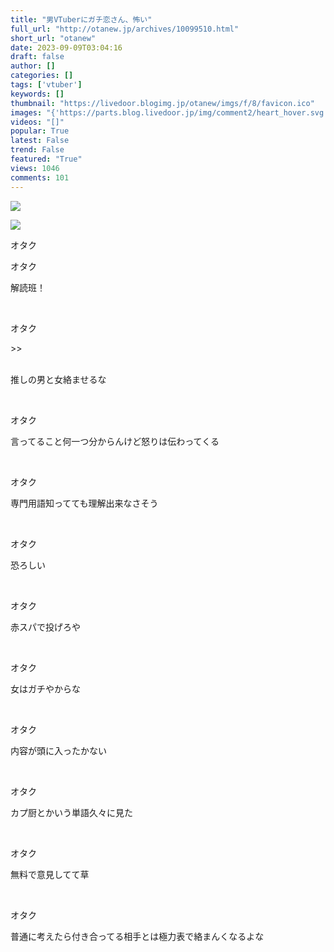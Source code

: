 ```yaml
---
title: "男VTuberにガチ恋さん、怖い"
full_url: "http://otanew.jp/archives/10099510.html"
short_url: "otanew"
date: 2023-09-09T03:04:16
draft: false
author: []
categories: []
tags: ['vtuber']
keywords: []
thumbnail: "https://livedoor.blogimg.jp/otanew/imgs/f/8/favicon.ico"
images: "{'https://parts.blog.livedoor.jp/img/comment2/heart_hover.svg', 'https://member.livedoor.com/icon_img/otanew_60.gif', 'https://parts.blog.livedoor.jp/img/comment2/face_01.svg', 'https://rranking9.ziyu.net/rranking.gif', 'https://parts.blog.livedoor.jp/img/comment2/face_03.svg', 'https://parts.blog.livedoor.jp/img/comment2/blogger_liked.svg', 'http://b.st-hatena.com/images/entry-button/button-only.gif', 'https://parts.blog.livedoor.jp/img/comment2/heart_on.svg', 'https://t.blog.livedoor.jp/u.gif', 'https://livedoor.blogimg.jp/otanew/imgs/f/8/favicon.ico', 'https://parts.blog.livedoor.jp/img/comment2/face_05.svg', 'https://parts.blog.livedoor.jp/img/usr/default_2012/common/icon_facemark.png', 'https://parts.blog.livedoor.jp/img/comment2/heart_off.svg', 'https://parts.blog.livedoor.jp/img/comment2/face_02.svg', 'https://parts.blog.livedoor.jp/img/comment2/face_04.svg'}"
videos: "[]"
popular: True
latest: False
trend: False
featured: "True"
views: 1046
comments: 101
---
```


![](https://livedoor.blogimg.jp/otanew/imgs/f/8/favicon.ico)

![]([])

<div><p class='t_h'> <p> オタク</p> </p><p class='t_h'> <p> オタク</p> </p> <p class='t_b'> 解読班！ </p><br> <p class='t_h t_i'> <p> オタク</p> </p> <p class='t_b t_i'> <p>>></p> <br> 推しの男と女絡ませるな</p><br> <p class='t_h'> <p> オタク</p> </p> <p class='t_b'> 言ってること何一つ分からんけど怒りは伝わってくる </p><br> <p class='t_h'> <p> オタク</p> </p> <p class='t_b'> 専門用語知ってても理解出来なさそう </p><br> <p class='t_h'> <p> オタク</p> </p> <p class='t_b'> 恐ろしい </p><br> <p class='t_h'> <p> オタク</p> </p> <p class='t_b'> 赤スパで投げろや </p><br> <p class='t_h'> <p> オタク</p> </p> <p class='t_b'> 女はガチやからな </p><br> <p class='t_h'> <p> オタク</p> </p> <p class='t_b'> 内容が頭に入ったかない </p><br> <p class='t_h'> <p> オタク</p> </p> <p class='t_b'> カプ厨とかいう単語久々に見た </p><br> <p class='t_h'> <p> オタク</p> </p> <p class='t_b'> 無料で意見してて草 </p><br> <p class='t_h'> <p> オタク</p> </p> <p class='t_b'> 普通に考えたら付き合ってる相手とは極力表で絡まんくなるよな </p><br> </div>
